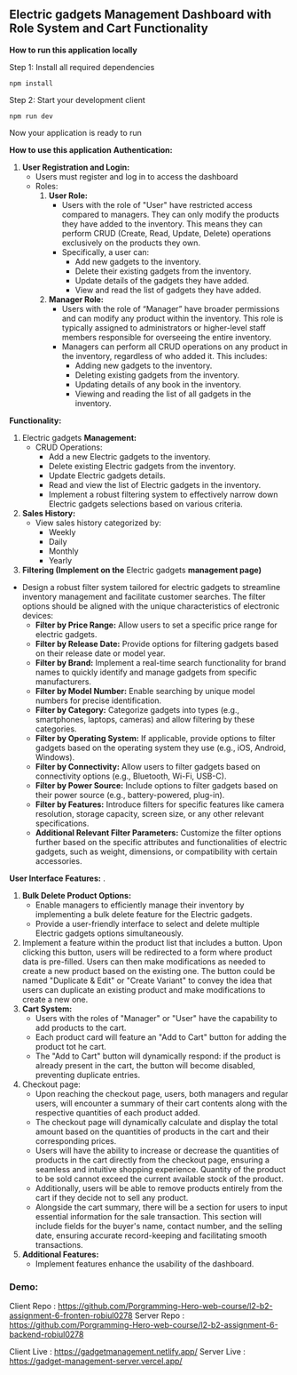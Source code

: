 ## Electric gadgets **Management Dashboard with Role System and Cart Functionality**

**How to run this application locally**

Step 1: Install all required dependencies
```
npm install
```

Step 2: Start your development client
```
npm run dev
```
Now your application is ready to run

**How to use this application**
**Authentication:**
1. **User Registration and Login:**
    - Users must register and log in to access the dashboard
    - Roles:
        1. **User Role:**
            - Users with the role of "User" have restricted access compared to managers. They can only modify the products they have added to the inventory. This means they can perform CRUD (Create, Read, Update, Delete) operations exclusively on the products they own.
            - Specifically, a user can:
                - Add new gadgets to the inventory.
                - Delete their existing gadgets from the inventory.
                - Update details of the gadgets they have added.
                - View and read the list of gadgets they have added.
        2. **Manager Role:**
            - Users with the role of “Manager” have broader permissions and can modify any product within the inventory. This role is typically assigned to administrators or higher-level staff members responsible for overseeing the entire inventory.
            - Managers can perform all CRUD operations on any product in the inventory, regardless of who added it. This includes:
                - Adding new gadgets to the inventory.
                - Deleting existing gadgets from the inventory.
                - Updating details of any book in the inventory.
                - Viewing and reading the list of all gadgets in the inventory.
                
**Functionality:**

1. Electric gadgets **Management:**
    - CRUD Operations:
        - Add a new Electric gadgets to the inventory.
        - Delete existing Electric gadgets from the inventory.
        - Update Electric gadgets details.
        - Read and view the list of Electric gadgets in the inventory.
        - Implement a robust filtering system to effectively narrow down Electric gadgets selections based on various criteria.
2. **Sales History:**
    - View sales history categorized by:
        - Weekly
        - Daily
        - Monthly
        - Yearly
3. **Filtering (Implement on the** Electric gadgets **management page)**
- Design a robust filter system tailored for electric gadgets to streamline inventory management and facilitate customer searches. The filter options should be aligned with the unique characteristics of electronic devices:
    - **Filter by Price Range:** Allow users to set a specific price range for electric gadgets.
    - **Filter by Release Date:** Provide options for filtering gadgets based on their release date or model year.
    - **Filter by Brand:** Implement a real-time search functionality for brand names to quickly identify and manage gadgets from specific manufacturers.
    - **Filter by Model Number:** Enable searching by unique model numbers for precise identification.
    - **Filter by Category:** Categorize gadgets into types (e.g., smartphones, laptops, cameras) and allow filtering by these categories.
    - **Filter by Operating System:** If applicable, provide options to filter gadgets based on the operating system they use (e.g., iOS, Android, Windows).
    - **Filter by Connectivity:** Allow users to filter gadgets based on connectivity options (e.g., Bluetooth, Wi-Fi, USB-C).
    - **Filter by Power Source:** Include options to filter gadgets based on their power source (e.g., battery-powered, plug-in).
    - **Filter by Features:** Introduce filters for specific features like camera resolution, storage capacity, screen size, or any other relevant specifications.
    - **Additional Relevant Filter Parameters:** Customize the filter options further based on the specific attributes and functionalities of electric gadgets, such as weight, dimensions, or compatibility with certain accessories.

**User Interface Features:**
.
1. **Bulk Delete Product Options:**
    - Enable managers to efficiently manage their inventory by implementing a bulk delete feature for the Electric gadgets.
    - Provide a user-friendly interface to select and delete multiple Electric gadgets options simultaneously.
2. Implement a feature within the product list that includes a button. Upon clicking this button, users will be redirected to a form where product data is pre-filled. Users can then make modifications as needed to create a new product based on the existing one. The button could be named "Duplicate & Edit" or "Create Variant" to convey the idea that users can duplicate an existing product and make modifications to create a new one.
3. **Cart System:**
    - Users with the roles of "Manager" or "User" have the capability to add products to the cart.
    - Each product card will feature an "Add to Cart" button for adding the product tot he cart.
    - The "Add to Cart" button will dynamically respond: if the product is already present in the cart, the button will become disabled, preventing duplicate entries.
4. Checkout page:
    - Upon reaching the checkout page, users, both managers and regular users, will encounter a summary of their cart contents along with the respective quantities of each product added.
    - The checkout page will dynamically calculate and display the total amount based on the quantities of products in the cart and their corresponding prices.
    - Users will have the ability to increase or decrease the quantities of products in the cart directly from the checkout page, ensuring a seamless and intuitive shopping experience. Quantity of the product to be sold cannot exceed the current available stock of the product.
    - Additionally, users will be able to remove products entirely from the cart if they decide not to sell any product.
    - Alongside the cart summary, there will be a section for users to input essential information for the sale transaction. This section will include fields for the buyer's name, contact number, and the selling date, ensuring accurate record-keeping and facilitating smooth transactions.
7. **Additional Features:**
    - Implement features enhance the usability of the dashboard.



### **Demo:**

Client Repo : https://github.com/Porgramming-Hero-web-course/l2-b2-assignment-6-fronten-robiul0278
Server Repo : https://github.com/Porgramming-Hero-web-course/l2-b2-assignment-6-backend-robiul0278

Client Live : https://gadgetmanagement.netlify.app/
Server Live : https://gadget-management-server.vercel.app/

